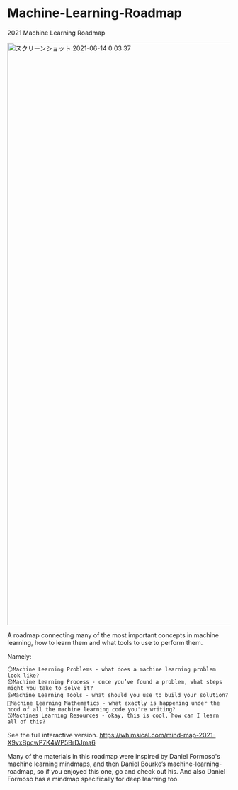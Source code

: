 # Machine-Learning-Roadmap
2021 Machine Learning Roadmap


<img width="1313" alt="スクリーンショット 2021-06-14 0 03 37" src="https://user-images.githubusercontent.com/72504808/116797409-84306780-ab20-11eb-9fad-10e36a2d5933.png">




A roadmap connecting many of the most important concepts in machine learning, how to learn them and what tools to use to perform them.

Namely:
```
😏Machine Learning Problems - what does a machine learning problem look like?
😎Machine Learning Process - once you’ve found a problem, what steps might you take to solve it?
👍Machine Learning Tools - what should you use to build your solution?
🧐Machine Learning Mathematics - what exactly is happening under the hood of all the machine learning code you're writing?
😗Machines Learning Resources - okay, this is cool, how can I learn all of this?
```

See the full interactive version. https://whimsical.com/mind-map-2021-X9vxBpcwP7K4WP5BrDJma6

Many of the materials in this roadmap were inspired by Daniel Formoso's machine learning mindmaps, and then Daniel Bourke’s machine-learning-roadmap, so if you enjoyed this one, go and check out his. And also Daniel Formoso has a mindmap specifically for deep learning too.
